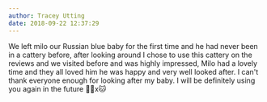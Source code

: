 ```yaml
---
author: Tracey Utting
date: 2018-09-22 12:37:29
---
```

We left milo our Russian blue baby for the first time and he had never been in a cattery before, after looking around I chose to use this cattery on the reviews and we visited before and was highly impressed, Milo had a lovely time and they all loved him he was happy and very well looked after. I can't thank everyone enough for looking after my baby. I will be definitely using you again in the future 💙😘x🐱

